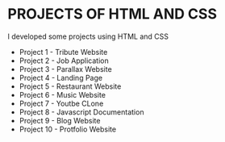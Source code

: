 # PROJECTS OF HTML AND CSS

I developed some projects using HTML and CSS


 - Project 1 - Tribute Website
 - Project 2 - Job Application
 - Project 3 - Parallax Website
 - Project 4 - Landing Page
 - Project 5 - Restaurant Website
 - Project 6 - Music Website
 - Project 7 - Youtbe CLone
 - Project 8 - Javascript Documentation
 - Project 9 - Blog Website
 - Project 10 - Protfolio Website
